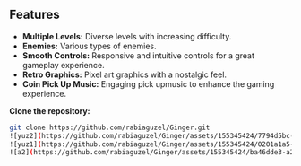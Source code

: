 ## Features
- **Multiple Levels:** Diverse levels with increasing difficulty.
- **Enemies:** Various types of enemies.
- **Smooth Controls:** Responsive and intuitive controls for a great gameplay experience.
- **Retro Graphics:** Pixel art graphics with a nostalgic feel.
- **Coin Pick Up Music:** Engaging pick upmusic to enhance the gaming experience.

 **Clone the repository:**
   ```bash
   git clone https://github.com/rabiaguzel/Ginger.git
![yuz2](https://github.com/rabiaguzel/Ginger/assets/155345424/7794d5bc-c3a9-4c8e-8005-871863c37bfa)
![yuz1](https://github.com/rabiaguzel/Ginger/assets/155345424/0201a1a5-20bc-4699-b19e-7cca57a71645)
![a2](https://github.com/rabiaguzel/Ginger/assets/155345424/ba46dde3-a285-4fe7-ab3d-3042cf141bc5)
